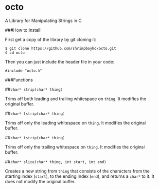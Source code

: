 octo
====

A Library for Manipulating Strings in C

###How to Install

First get a copy of the library by git cloning it:

```
$ git clone https://github.com/shrimpboyho/octo.git
$ cd octo
```

Then you can just include the header file in your code:

```
#include "octo.h"
```

###Functions

##```char* strip(char* thing)```
	
Trims off both leading and trailing whitespace on ```thing```. It modifies the original buffer.

##```char* lstrip(char* thing)```
	
Trims off only the leading whitespace on ```thing```. It modifies the original buffer.

##```char* tstrip(char* thing)```
	
Trims off only the trailing whitespace on ```thing```. It modifies the original buffer.

##```char* slice(char* thing, int start, int end)```
	
Creates a new string from ```thing``` that consists of the characters from the starting index (```start```), to the ending index (```end```), and returns a ```char*``` to it. It does not modify the original buffer.
	
